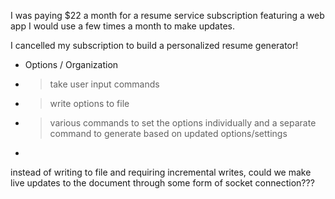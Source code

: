 I was paying $22 a month for a resume service subscription featuring a web app I would use a few times a month to make updates.

I cancelled my subscription to build a personalized resume generator!

- Options / Organization
- > take user input commands
- > write options to file 
- > various commands to set the options individually and a separate command to generate based on updated options/settings
- 

instead of writing to file and requiring incremental writes,
could we make live updates to the document through some form of socket connection???

